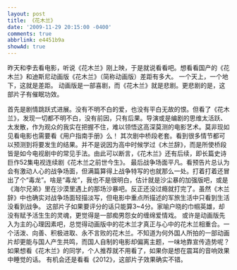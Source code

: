 ```yaml
---
layout: post
title: 《花木兰》
date: '2009-11-29 20:15:00 -0400'
comments: true
abbrlink: e4451b9a
showAd: true
---
```

昨天和李去看电影，听说《花木兰》刚上映，于是就说看看吧。想看看国产的《花木兰》和迪斯尼动画版《花木兰》（简称动画版）差距有多大。
一个天上，一个地下，这就是差距。
动画版是一部喜剧，而《花木兰》就是悲剧。更悲剧的是，这部片子有催眠功效。



首先是剧情跳跃式进展。没有不明不白的爱，也没有平白无故的恨。但看了《花木兰》，发现一切都不明不白，没有前因，只有后果。导演或是编剧的思维太活跃、太发散，作为观众的我实在把握不住，难以领悟这高深莫测的电影艺术。莫非现如见看电影也需要看《用户指南手册》么！
其次剧中桥段老套。看到很多情节都可以预测到将要发生的结果。并不是说因为高中时候学过《木兰辞》，而是所使桥段皆是如今电视剧中的常见手法。由此可以断言，《花木兰》还有后续，即长篇史诗巨作52集电视连续剧《花木兰之前世今生》。
最后战争场面平凡。看预告片总认为会有激动人心的战争场面，但满篇算得上战争特写的也就那么一处。打着打着还冒出了个“毒龙”。啥是“毒龙”，我也不是很明白，估计就是沙尘暴的加强版吧，或是《海尔兄弟》里在沙漠里遇上的那场沙暴吧。反正还没过瘾就打完了。虽然《木兰辞》中也确实对战争场面轻描淡写，但电影中重点所描述的军旅生活中只看到生活没看到战争。
这部片子如果要评分的话只能算3~4分。家喻户晓的巾帼英雄，却没有赋予活生生的灵魂，更觉得是一部痴男怨女的缠绵爱情戏。
或许是动画版先入为主的心理因素吧，总觉得动画版中的花木兰才真正与心中的花木兰相重合。一个活泼、向善、积极进取、永不言败的花木兰。不知道为何外国人所拍的一部动画片却更能与国人产生共鸣，而国人自制的电影却偏离主题，一味地靠宣传造势呢？
如果想看《花木兰》的同学，个人推荐就不用看了，如果你是想在震耳的音响效果中睡觉的话。
有机会还是看看《2012》，这部片子效果确实不错。
